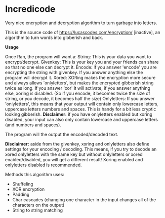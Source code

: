 # Incredicode
Very nice encryption and decryption algorithm to turn garbage into letters.

This is the source code of https://lucascodes.com/encryption/ [inactive], an algorithm to turn words into gibberish and back. 

**Usage**

Once Ran, the program will want a:
String: This is your data you want to encrypt/decrypt.
Givenkey: This is your key you and your friends can share so that no one else can decrypt it.
Encode: If you answer 'encode' you are encrypting the string with givenkey. If you answer anything else the program will decrypt it.
Xored: XORing makes the encryption more secure and always allows 'onlyletters', but makes the encrypted gibberish string twice as long. If you answer 'xor' it will activate, if you answer anything else, xoring is disabled. (So if you encode, it becomes twice the size of string, or you decode, it becomes half the size)
Onlyletters: If you answer 'onlyletters', this means that your output will contain only lowercase letters, uppercase letters numbers and spaces. This is handy for a bit less cryptic looking gibberish. **Disclaimer:** if you have onlyletters enabled but xoring disabled, your input can also only contain lowercase and uppercase letters (and numbers and spaces). 

The program will the output the encoded/decoded text.

**Disclaimer:** aside from the givenkey, xoring and onlyletters also define settings for your encoding / decoding. This means, if you try to decode an xored onlyletters with the same key but without onlyletters or xored enabled/disabled, you will get a different result! Xoring enabled and onlyletters disabled is recommended.

Methods this algorithm uses:
- Shuffeling
- XOR encryption
- Padding
- Char cascades (changing one character in the input changes all of the characters on the output)
- String to string matching

